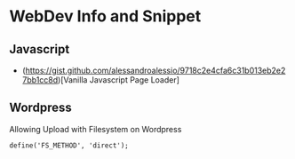 # WebDev Info and Snippet

## Javascript

- (https://gist.github.com/alessandroalessio/9718c2e4cfa6c31b013eb2e27bb1cc8d)[Vanilla Javascript Page Loader]

## Wordpress

Allowing Upload with Filesystem on Wordpress
```
define('FS_METHOD', 'direct');
```
